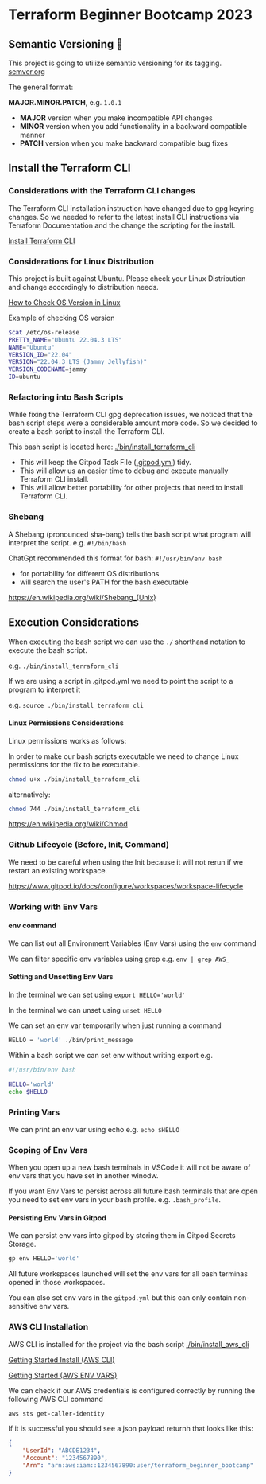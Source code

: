 # Terraform Beginner Bootcamp 2023

## Semantic Versioning :mage:

This project is going to utilize semantic versioning for its tagging.
[semver.org](https://semver.org/)

The general format:

 **MAJOR.MINOR.PATCH**, e.g. `1.0.1`

- **MAJOR** version when you make incompatible API changes
- **MINOR** version when you add functionality in a backward compatible manner
- **PATCH** version when you make backward compatible bug fixes

## Install the Terraform CLI

### Considerations with the Terraform CLI changes
The Terraform CLI installation instruction have changed due to gpg keyring changes. So we needed to refer to the latest install CLI instructions via Terraform Documentation and the change the scripting for the install.

[Install Terraform CLI](https://developer.hashicorp.com/terraform/tutorials/aws-get-started/install-cli)

### Considerations for Linux Distribution 

This project is built against Ubuntu.
Please check your Linux Distribution 
and change accordingly to distribution needs.

[How to Check OS Version in Linux](https://www.cyberciti.biz/faq/how-to-check-os-version-in-linux-command-line/)

Example of checking OS version
```sh
$cat /etc/os-release
PRETTY_NAME="Ubuntu 22.04.3 LTS"
NAME="Ubuntu"
VERSION_ID="22.04"
VERSION="22.04.3 LTS (Jammy Jellyfish)"
VERSION_CODENAME=jammy
ID=ubuntu
```


### Refactoring into Bash Scripts

While fixing the Terraform CLI gpg deprecation issues, we noticed that the bash script steps were a considerable amount more code. So we decided to create a bash script to install the Terraform CLI.

This bash script is located here: [./bin/install_terraform_cli](./bin/install_terraform_cli.sh)

- This will keep the Gitpod Task File ([.gitpod.yml](gitpod.yml)) tidy.
- This will allow us an easier time to debug and execute manually Terraform CLI install.
- This will allow better portability for other projects that need to install Terraform CLI. 

### Shebang

A Shebang (pronounced sha-bang) tells the bash script what program will interpret the script. e.g. `#!/bin/bash`

ChatGpt recommended this format for bash: `#!/usr/bin/env bash`

- for portability for different OS distributions
- will search the user's PATH for the bash executable

https://en.wikipedia.org/wiki/Shebang_(Unix)


## Execution Considerations

When executing the bash script we can use the `./` shorthand notation to execute the bash script.

e.g.    `./bin/install_terraform_cli`

If we are using a script in .gitpod.yml we need to point the script  to a program to interpret it

e.g.   `source ./bin/install_terraform_cli`

#### Linux Permissions Considerations

Linux permissions works as follows:

In order to make our bash scripts executable we need to change Linux permissions for the fix to be executable.

```sh
chmod u+x ./bin/install_terraform_cli
```
alternatively:

```sh
chmod 744 ./bin/install_terraform_cli
```
https://en.wikipedia.org/wiki/Chmod


### Github Lifecycle (Before, Init, Command)

We need to be careful when using the Init because it will not rerun if we restart an existing workspace.

https://www.gitpod.io/docs/configure/workspaces/workspace-lifecycle

### Working with Env Vars

#### env command
We can list out all Environment Variables (Env Vars) using the `env` command

We can filter specific env variables using grep e.g.   `env | grep AWS_`

#### Setting and Unsetting Env Vars

In the terminal we can set using `export HELLO='world'`

In  the terminal we can unset using `unset HELLO`

We can set an env var temporarily when just running a command

```sh
HELLO = 'world' ./bin/print_message
```

Within a bash script we can set env without writing export e.g.

```sh
#!/usr/bin/env bash

HELLO='world'
echo $HELLO
```

### Printing Vars

We can print an env var using echo e.g. `echo $HELLO`

### Scoping of Env Vars

When you open up a new bash terminals in VSCode it will not be aware of env vars that you have set in another winodw.

If you want Env Vars to persist across all future bash terminals that are open you need to set env vars in your bash profile. e.g. `.bash_profile`.

#### Persisting Env Vars in Gitpod

We can persist env vars into gitpod by storing them in Gitpod Secrets Storage.

```sh
gp env HELLO='world'
```

All future workspaces launched will set the env vars for all bash terminas opened in those workspaces.

You can also set env vars in the `gitpod.yml` but this can only contain non-sensitive env vars.

### AWS CLI Installation

AWS CLI is installed for the project via the bash script [./bin/install_aws_cli](./bin/install_aws_cli)

[Getting Started Install (AWS CLI)](https://docs.aws.amazon.com/cli/latest/userguide/getting-started-install.html)

[Getting Started (AWS ENV VARS)](https://docs.aws.amazon.com/cli/latest/userguide/cli-configure-envvars.html)

We can check if our AWS credentials is configured correctly by running the following AWS CLI command

```sh
aws sts get-caller-identity
```

If it is successful you should see a json payload returnh that looks like this:

```json
{
    "UserId": "ABCDE1234",
    "Account": "1234567890",
    "Arn": "arn:aws:iam::1234567890:user/terraform_beginner_bootcamp"
}

```
